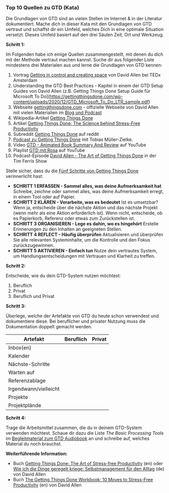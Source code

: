 ### Top 10 Quellen zu GTD (Kata)

Die Grundlagen von GTD sind an vielen Stellen im Internet & in der Literatur dokumentiert. Mache dich in dieser Kata mit den Grundlagen von GTD vertraut und schaffst dir ein Umfeld, welches Dich in eine optimale Situation versetzt. Dieses Umfeld basiert auf den drei Säulen Zeit, Ort und Werkzeug.



**Schritt 1:**

Im Folgenden habe ich einige Quellen zusammengestellt, mit denen du dich mit der Methode vertraut machen kannst. Suche dir aus folgender Liste mindestens drei Materialen aus und lerne die Grundlagen von GTD kennen:

1. Vortrag [Getting in control and creating space](https://www.youtube.com/watch?v=kOSFxKaqOm4) von David Allen bei TEDx Amsterdam
2. Understanding the GTD Best Practices - Kapitel in einem der GTD Setup Guides von David Allen (z.B. Getting Things Done Setup Guide für Microsoft To Do](https://gettingthingsdone.com/wp-content/uploads/2020/12/GTD_Microsoft_To_Do_LTR_sample.pdf)
3. Webseite [gettingthingsdone.com](https://gettingthingsdone.com/) - offizielle Webseite von David Allen mit vielen Materialien im [Blog und Podcast](https://gettingthingsdone.com/resources/)
4. Wikipedia-Artikel [Getting Things Done](https://de.wikipedia.org/wiki/Getting_Things_Done)
5. Artikel [Getting Things Done: The Science behind Stress-Free Productivity](http://pespmc1.vub.ac.be/Papers/GTD-cognition.pdf)
6. Subreddit [Getting Things Done](https://www.reddit.com/r/gtd/) auf reddit
7. [Podcast zu Getting Things Done](https://cogneon.de/2019/03/15/m2p038-getting-things-done-mit-tobias-mueller-zielke/) mit Tobias Müller-Zielke.
8. Video [GTD - Animated Book Summary And Review](https://www.youtube.com/watch?v=gCswMsONkwY) auf YouTube
9. Playlist [GTD mit Rosa](https://www.youtube.com/watch?v=AMSXDIo2daE&list=PLVKNjykg9ryZH-QvGVBIaSTq25ynoh1Qu) auf YouTube
10. Podcast-Episode [David Allen - The Art of Getting Things Done](https://www.podchaser.com/podcasts/the-tim-ferriss-show-87589/episodes/384-david-allen-the-art-of-get-44321188) in der Tim Ferris Show

Stelle sicher, dass du die [Fünf Schritte von Getting Things Done](https://gettingthingsdone.com/what-is-gtd/) verinnerlicht hast:

- **SCHRITT 1 ERFASSEN - Sammel alles, was deine Aufmerksamkeit hat**
  Schreibe, zeichne oder sammel alles, was deine Aufmerksamkeit erregt, in einem Tool oder auf Papier.
- **SCHRITT 2 KLÄREN - Verarbeite, was es bedeutet**
  Ist es umsetzbar? Wenn ja, entscheide über die nächste Aktion und das nächste Projekt (wenn mehr als eine Aktion erforderlich ist). Wenn nicht, entscheide, ob es Papierkorb, Referenz oder etwas zum Zurückstellen ist.
- **SCHRITT 3 ORGANISIEREN - Lege es dahin, wo es hingehört**
  Erstelle Erinnerungen zu den Inhalten an geeigneten Stellen.
- **SCHRITT 4 REFLECT - Häufig überprüfen**
  Aktualisieren und überprüfen Sie alle relevanten Systeminhalte, um die Kontrolle und den Fokus zurückzugewinnen.
- **SCHRITT 5 AKTIVIEREN - Einfach tun**
  Nutze dein vertrautes System, um Handlungsentscheidungen mit Vertrauen und Klarheit zu treffen.

**Schritt 2:**

Entscheide, wie du dein GTD-System nutzen möchtest:

1. Beruflich
2. Privat
3. Beruflich und Privat



**Schritt 3:**

Überlege, welche der Artefakte von GTD du heute schon verwendest und dokumentiere diese. Bei beruflicher und privater Nutzung muss die Dokumentation doppelt gemacht werden.  

| Artefakt              | Beruflich | Privat |
| --------------------- | --------- | ------ |
| Inbox(en)             |           |        |
| Kalender              |           |        |
| Nächste-Schritte      |           |        |
| Warten auf            |           |        |
| Referenzablage        |           |        |
| Irgendwann/vielleicht |           |        |
| Projekte              |           |        |
| Projektplände         |           |        |



**Schritt 4:**

Trage die Arbeitsmittel zusammen, die du in deinem GTD-System verwenden möchtest. Schaue dir dazu die Liste *The Basic Processing Tools* im [Begleitmaterial zum GTD Audiobook](https://gettingthingsdone.com/wp-content/uploads/2014/10/PDF_1st_edition_GTD_audiobook.pdf) an und schreibe auf, welches Material du noch brauchst.



**Weiterführende Information:**

* Buch [Getting Things Done: The Art of Stress-free Productivity](https://amzn.to/3z1kMVC) (en) oder [Wie ich die Dinge geregelt kriege: Selbstmanagement für den Alltag](https://amzn.to/3g4woP2) (de) von David Allen
* Buch [The Getting Things Done Workbook: 10 Moves to Stress-Free Productivity](https://amzn.to/3fIXCfc) (en) von David Allen
